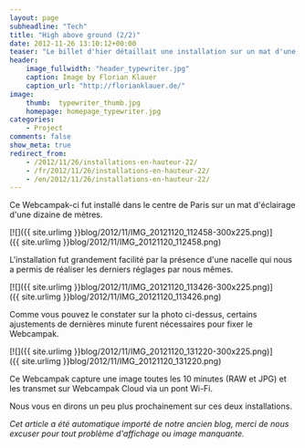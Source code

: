 ```yaml
---
layout: page
subheadline: "Tech"
title: "High above ground (2/2)"
date: 2012-11-26 13:10:12+00:00
teaser: "Le billet d'hier détaillait une installation sur un mat d'une trentaine de mètres nécessitant l'intervention de cordistes."
header:
    image_fullwidth: "header_typewriter.jpg"
    caption: Image by Florian Klauer
    caption_url: "http://florianklauer.de/"
image:
    thumb:  typewriter_thumb.jpg
    homepage: homepage_typewriter.jpg
categories:
    - Project
comments: false
show_meta: true
redirect_from:
    - /2012/11/26/installations-en-hauteur-22/
    - /fr/2012/11/26/installations-en-hauteur-22/
    - /en/2012/11/26/installations-en-hauteur-22/
---
```


Ce Webcampak-ci fut installé dans le centre de Paris sur un mat d'éclairage d'une dizaine de mètres.

[![]({{ site.urlimg }}blog/2012/11/IMG_20121120_112458-300x225.png)]({{ site.urlimg }}blog/2012/11/IMG_20121120_112458.png)

L'installation fut grandement facilité par la présence d'une nacelle qui nous a permis de réaliser les derniers réglages par nous mêmes.

[![]({{ site.urlimg }}blog/2012/11/IMG_20121120_113426-300x225.png)]({{ site.urlimg }}blog/2012/11/IMG_20121120_113426.png)

Comme vous pouvez le constater sur la photo ci-dessus, certains ajustements de dernières minute furent nécessaires pour fixer le Webcampak.

[![]({{ site.urlimg }}blog/2012/11/IMG_20121120_131220-300x225.png)]({{ site.urlimg }}blog/2012/11/IMG_20121120_131220.png)

Ce Webcampak capture une image toutes les 10 minutes (RAW et JPG) et les transmet sur Webcampak Cloud via un pont Wi-Fi.

Nous vous en dirons un peu plus prochainement sur ces deux installations.

_Cet article a été automatique importé de notre ancien blog, merci de nous excuser pour tout problème d'affichage ou image manquante._
